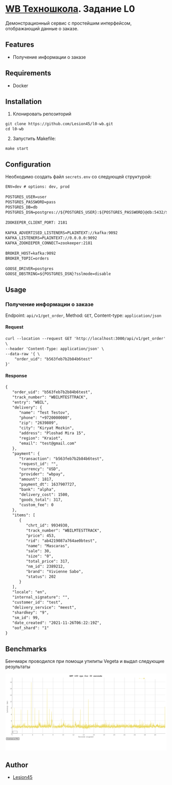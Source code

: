 # [WB Техношкола](https://tech.wildberries.ru). Задание L0
Демонстрационный сервис с простейшим интерфейсом, отображающий данные о заказе.
## Features
* Получение информации о заказе
## Requirements
* Docker
## Installation
1. Клонировать репозиторий
```
git clone https://github.com/Lesion45/l0-wb.git
cd l0-wb
```
2. Запустить Makefile:
```
make start
```
## Configuration
Необходимо создать файл `secrets.env` со следующей структурой:
```
ENV=dev # options: dev, prod

POSTGRES_USER=user
POSTGRES_PASSWORD=pass
POSTGRES_DB=db
POSTGRES_DSN=postgres://${POSTGRES_USER}:${POSTGRES_PASSWORD}@db:5432/${POSTGRES_DB}

ZOOKEEPER_CLIENT_PORT: 2181

KAFKA_ADVERTISED_LISTENERS=PLAINTEXT://kafka:9092
KAFKA_LISTENERS=PLAINTEXT://0.0.0.0:9092
KAFKA_ZOOKEEPER_CONNECT=zookeeper:2181

BROKER_HOST=kafka:9092
BROKER_TOPIC=orders

GOOSE_DRIVER=postgres
GOOSE_DBSTRING=${POSTGRES_DSN}?sslmode=disable
```
## Usage
### Получение информации о заказе
Endpoint: `api/v1/get_order`, Method: `GET`, Content-type: `application/json`
#### Request
```
curl --location --request GET 'http://localhost:3000/api/v1/get_order' \
--header 'Content-Type: application/json' \
--data-raw '{ \
    "order_uid": "b563feb7b2b84b6test"
}'
```
#### Response
```
{
   "order_uid": "b563feb7b2b84b6test",
   "track_number": "WBILMTESTTRACK",
   "entry": "WBIL",
   "delivery": {
      "name": "Test Testov",
      "phone": "+9720000000",
      "zip": "2639809",
      "city": "Kiryat Mozkin",
      "address": "Ploshad Mira 15",
      "region": "Kraiot",
      "email": "test@gmail.com"
   },
   "payment": {
      "transaction": "b563feb7b2b84b6test",
      "request_id": "",
      "currency": "USD",
      "provider": "wbpay",
      "amount": 1817,
      "payment_dt": 1637907727,
      "bank": "alpha",
      "delivery_cost": 1500,
      "goods_total": 317,
      "custom_fee": 0
   },
   "items": [
      {
         "chrt_id": 9934930,
         "track_number": "WBILMTESTTRACK",
         "price": 453,
         "rid": "ab4219087a764ae0btest",
         "name": "Mascaras",
         "sale": 30,
         "size": "0",
         "total_price": 317,
         "nm_id": 2389212,
         "brand": "Vivienne Sabo",
         "status": 202
      }
   ],
   "locale": "en",
   "internal_signature": "",
   "customer_id": "test",
   "delivery_service": "meest",
   "shardkey": "9",
   "sm_id": 99,
   "date_created": "2021-11-26T06:22:19Z",
   "oof_shard": "1"
}
```
## Benchmarks
Бенчмарк проводился при помощи утилиты Vegeta и выдал следующие результаты

![Logo](vegeta-plot.png)

## Author
* [Lesion45](https://github.com/Lesion45)